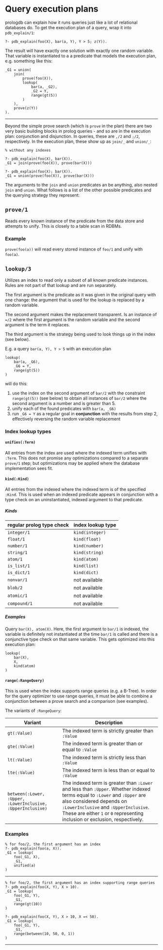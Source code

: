 # Query execution plans

prologdb can explain how it runs queries just like a lot of relational databases
do. To get the execution plan of a query, wrap it into `pdb_explain/1`:

    ?- pdb_explain(foo(X), bar(a, Y), Y > 5; z(Y)).
    
The result will have exactly one solution with exactly one random variable.
That variable is instantiated to a a predicate that models the execution plan,
e.g. something like this:

    _G1 = union(
        join(
            prove(foo(X)),
            lookup(
                bar(a, _G2),
                _G2 = Y,
                range(gt(5))
            )
        ),
        prove(z(Y))                    
    ).
    
-----  

Beyond the simple prove search (which is `prove` in the plan) there are
two very basic building blocks in prolog queries - and so are in
the execution plan: conjunction and disjunction. In queries, these are
`,/2` and `;/2`, respectively. In the execution plan, these show up as
`join/_` and `union/_`:

    % without any indexes
    
    ?- pdb_explain(foo(X), bar(X)).
    _G1 = join(prove(foo(X)), prove(bar(X)))
    
    ?- pdb_explain(foo(X); bar(X)).
    _G1 = union(prove(foo(X)), prove(bar(X)))
    
The arguments to the `join` and `union` predicates an be anything, also nested
`join` and `union`. What follows is a list of the other possible predicates
and the querying strategy they represent:

## `prove/1`

Reads every known instance of the predicate from the data store and attempts
to unify. This is closely to a table scan in RDBMs.

### Example

`prove(foo(a))` will read every stored instance of `foo/1` and unify with
`foo(a)`.
    
    
## `lookup/3`

Utilizes an index to read only a subset of all known predicate instances. Rules
are not part of that lookup and are run separately.

The first argument is the predicate as it was given in the original query with
one change: the argument that is used for the lookup is replaced by a random
variable.

The second argument makes the replacement transparent. Is an instance of `=/2`
where the first argument is the random variable and the second argument is the
term it replaces.

The third argument is the strategy being used to look things up in the index (see
below).

E.g. a query `bar(a, Y), Y > 5` with an execution plan

    lookup(
        bar(a, _G6),
        _G6 = Y,
        range(gt(5))
    )
    
will do this:

1. use the index on the second argument of `bar/2` with the constraint
`range(gt(5))` (see below) to obtain all instances of `bar/2` where
the second argument is a number and is greater than 5.
2. unify each of the found predicates with `bar(a, _G6)`
3. run `_G6 = Y` as a regular goal in **conjunction** with the results from
   step 2, effectively reversing the random variable replacement
   

### Index lookup types

#### `unifies(:Term)`

All entries from the index are used where the indexed term unifies
with `:Term`. This does not promise any optimizations compared to a
separate `prove/1` step; but optimizations may be applied where the
database implementation sees fit.

#### `kind(:Kind)`

All entries from the indexed where the indexed term is of the specified `:Kind`. This
is used when an indexed predicate appears in conjunction with a type check on
an uninstantiated, indexed argument to that predicate.

##### Kinds

|regular prolog type check|index lookup type|
|-------------------------|-----------------|
|`integer/1`              |`kind(integer)`  |
|`float/1`                |`kind(float)`    |
|`number/1`               |`kind(number)`   |
|`string/1`               |`kind(string)`   |
|`atom/1`                 |`kind(atom)`     |
|`is_list/1`              |`kind(list)`     |
|`is_dict/1`              |`kind(dict)`     |
|`nonvar/1`               |not available    |
|`blob/2`                 |not available    |
|`atomic/1`               |not available    |
|`compound/1`             |not available    |


##### Examples

Query `bar(X), atom(X)`. Here, the first argument to `bar/1` is indexed,
the variable is definitely not instantiated at the time `bar/1` is called
and there is a conjunctive type check on that same variable. This gets 
optimized into this execution plan:

    lookup(
        bar(X),
        X,
        kind(atom)
    )

#### `range(:RangeQuery)`

This is used when the index supports range queries (e.g. a B-Tree). In
order for the query optimizer to use range queries, it must be able to
combine a conjunction between a prove search and a comparison (see 
examples).

The variants of `:RangeQuery`:

|Variant        |Description|
|---------------|-----------|
|`gt(:Value)`   |The indexed term is strictly greater than `:Value`|
|`gte(:Value)`  |The indexed term is greater than or equal to `:Value`|
|`lt(:Value)`   |The indexed term is strictly less than `:Value`|
|`lte(:Value)`  |The indexed term is less than or equal to `:Value`|
|`between(:Lower, :Upper, :LowerInclusive, :UpperInclusive)`|The indexed term is greater than `:Lower` and less than `:Upper`.  Whether indexed terms equal to `:Lower` and `:Upper` are also considered depends on `:LowerInclusive` and `:UpperInclusive`. These are either `1` or `0` representing inclusion or exclusion, respectively.|
  
### Examples

    % for foo/2, the first argument has an index
    ?- pdb_explain(foo(a, X)).
    _G1 = lookup(
        foo(_G1, X),
        _G1,
        unified(a)
    ) 
---    
    
    % for foo/2, the first argument has an index supporting range queries
    ?- pdb_explain(foo(X, Y), X > 10).
    _G1 = lookup(
        foo(_G1, Y),
        _G1,
        range(gt(10))
    )
    
    ?- pdb_explain(foo(X, Y), X > 10, X =< 50).
    _G1 = lookup(
        foo(_G1, Y),
        _G1,
        range(between(10, 50, 0, 1))
    )
---
    